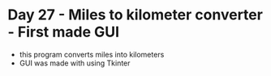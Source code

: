 # Day 27 - Miles to kilometer converter - First made GUI

- this program converts miles into kilometers
- GUI was made with using Tkinter